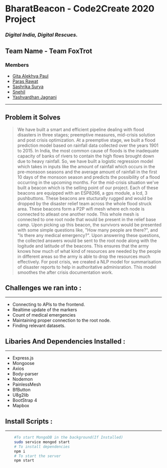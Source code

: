 # **BharatBeacon - Code2Create 2020 Project**
### *Digital India, Digital Rescues.*


## **Team Name** - Team FoxTrot

### **Members**  
* [Gita Alekhya Paul](www.github.com/gitaalekhyapaul)  
* [Paras Rawat](www.github.com/TrizteX)  
* [Sashrika Surya](www.github.com/sashrika15)  
* [Snehil](www.github.com/sneakysensei)  
* [Yashvardhan Jagnani](www.github.com/jagnani73)   

---

## **Problem it Solves**
>We have built a smart and efficient pipeline dealing with flood disasters in three stages; preemptive measures, mid-crisis solution and post crisis optimization. 
At a preemptive stage, we built a flood prediction model based on rainfall data collected over the years 1901 to 2015. In India, the most common cause of floods is the inadequate capacity of banks of rivers to contain the high flows brought down due to heavy rainfall. So, we have built a logistic regression model which takes in inputs like the amount of rainfall which occurs in the pre-monsoon seasons and the average amount of rainfall in the first 10 days of the monsoon season and predicts the possibility of a flood occurring in the upcoming months.
For the mid-crisis situation we've built a beacon which is the selling point of our project. Each of these beacons are equipped with an ESP8266, a gps module, a lcd, 3 pushbuttons. These beacons are stucturally rugged and would be dropped by the disaster relief team across the whole flood struck area. These beacons form a P2P wifi mesh where ech node is connected to atleast one another node. This whole mesh is connected to one root node that would be present in the relief base camp. Upon picking up this beacon, the survivors would be presented with some simple questions like, "How many people are there?", and "Is there any medical emergency?". Upon answering these questions, the collected answers would be sent to the root node along with the logitude and latitude of the beacons. This ensures that the army knows how much of what kind of resources are needed by the people in different areas so the army is able to drop the resources much effectively.
For post crisis, we created a NLP model for summarisation of disaster reports to help in authoritative adminisration. This model smoothes the after crisis documentation work.

## **Challenges we ran into :**
***
* Connecting to APIs to the frontend.
* Realtime update of the markers
* Count of medical emergencies
* Maintaining proper connection to the root node.
* Finding relevant datasets.

## **Libaries And Dependencies Installed :**
***
* Express.js
* Mongoose
* Axios
* Body-parser
* Nodemon
* PainlessMesh
* BfButton
* U8g2lib
* BootStrap 4
* Mapbox
## **Install Scripts :**
***
```bash
    #To start MongoDB in the background(If Installed)
    sudo service mongod start
    # To install dependencies
    npm i
    # To start the server
    npm start
```